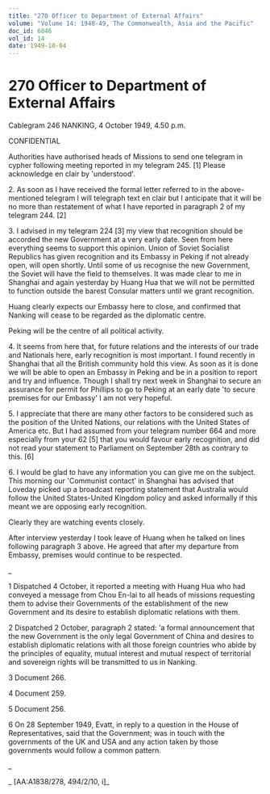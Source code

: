 ```yaml
---
title: "270 Officer to Department of External Affairs"
volume: "Volume 14: 1948-49, The Commonwealth, Asia and the Pacific"
doc_id: 6046
vol_id: 14
date: 1949-10-04
---
```


# 270 Officer to Department of External Affairs

Cablegram 246 NANKING, 4 October 1949, 4.50 p.m.

CONFIDENTIAL

Authorities have authorised heads of Missions to send one telegram in cypher following meeting reported in my telegram 245. [1] Please acknowledge en clair by 'understood'.

2\. As soon as I have received the formal letter referred to in the above-mentioned telegram I will telegraph text en clair but I anticipate that it will be no more than restatement of what I have reported in paragraph 2 of my telegram 244. [2]

3\. I advised in my telegram 224 [3] my view that recognition should be accorded the new Government at a very early date. Seen from here everything seems to support this opinion. Union of Soviet Socialist Republics has given recognition and its Embassy in Peking if not already open, will open shortly. Until some of us recognise the new Government, the Soviet will have the field to themselves. It was made clear to me in Shanghai and again yesterday by Huang Hua that we will not be permitted to function outside the barest Consular matters until we grant recognition.

Huang clearly expects our Embassy here to close, and confirmed that Nanking will cease to be regarded as the diplomatic centre.

Peking will be the centre of all political activity.

4\. It seems from here that, for future relations and the interests of our trade and Nationals here, early recognition is most important. I found recently in Shanghai that all the British community hold this view. As soon as it is done we will be able to open an Embassy in Peking and be in a position to report and try and influence. Though I shall try next week in Shanghai to secure an assurance for permit for Phillips to go to Peking at an early date 'to secure premises for our Embassy' I am not very hopeful.

5\. I appreciate that there are many other factors to be considered such as the position of the United Nations, our relations with the United States of America etc. But I had assumed from your telegram number 664 and more especially from your 62 [5] that you would favour early recognition, and did not read your statement to Parliament on September 28th as contrary to this. [6]

6\. I would be glad to have any information you can give me on the subject. This morning our 'Communist contact' in Shanghai has advised that Loveday picked up a broadcast reporting statement that Australia would follow the United States-United Kingdom policy and asked informally if this meant we are opposing early recognition.

Clearly they are watching events closely.

After interview yesterday I took leave of Huang when he talked on lines following paragraph 3 above. He agreed that after my departure from Embassy, premises would continue to be respected.

_

1 Dispatched 4 October, it reported a meeting with Huang Hua who had conveyed a message from Chou En-lai to all heads of missions requesting them to advise their Governments of the establishment of the new Government and its desire to establish diplomatic relations with them.

2 Dispatched 2 October, paragraph 2 stated: 'a formal announcement that the new Government is the only legal Government of China and desires to establish diplomatic relations with all those foreign countries who abide by the principles of equality, mutual interest and mutual respect of territorial and sovereign rights will be transmitted to us in Nanking.

3 Document 266.

4 Document 259.

5 Document 256.

6 On 28 September 1949, Evatt, in reply to a question in the House of Representatives, said that the Government; was in touch with the governments of the UK and USA and any action taken by those governments would follow a common pattern.

_

_ [AA:A1838/278, 494/2/10, i]_
